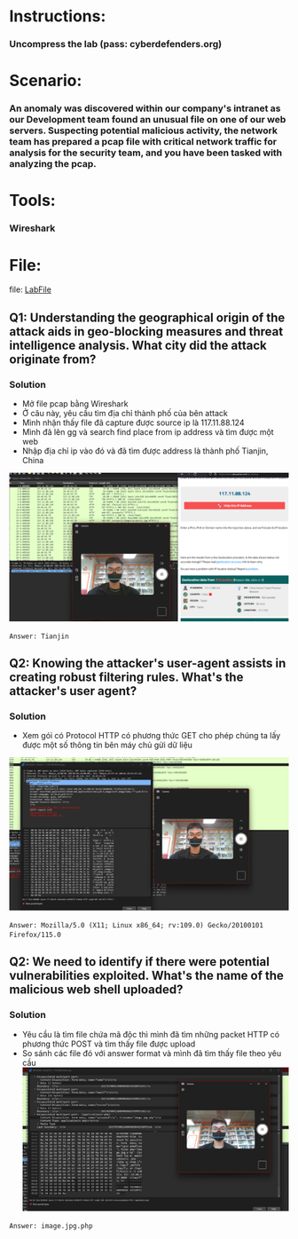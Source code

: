 # Instructions:
  ### Uncompress the lab (pass: cyberdefenders.org)

# Scenario:

  ### An anomaly was discovered within our company's intranet as our Development team found an unusual file on one of our web servers. Suspecting potential malicious activity, the network team has prepared a pcap file with critical network traffic for analysis for the security team, and you have been tasked with analyzing the pcap.

# Tools:
  ### Wireshark

# File:
file: [LabFile](LabFiles/c116-WebStrike.pcap)
  
## Q1: Understanding the geographical origin of the attack aids in geo-blocking measures and threat intelligence analysis. What city did the attack originate from?

### Solution
* Mở file pcap bằng Wireshark
* Ở câu này, yêu cầu tìm địa chỉ thành phố của bên attack
* Mình nhận thấy file đã capture được source ip là 117.11.88.124
* Mình đã lên gg và search find place from ip address và tìm được một web
* Nhập địa chỉ ip vào đó và đã tìm được address là thành phố Tianjin, China

![image](Image/Q1.png)

`Answer: Tianjin`

## Q2: Knowing the attacker's user-agent assists in creating robust filtering rules. What's the attacker's user agent?

### Solution
* Xem gói có Protocol HTTP có phương thức GET cho phép chúng ta lấy được một số thông tin bên máy chủ gửi dữ liệu

![image](Image/Q2.png)

`Answer: Mozilla/5.0 (X11; Linux x86_64; rv:109.0) Gecko/20100101 Firefox/115.0`

## Q2: We need to identify if there were potential vulnerabilities exploited. What's the name of the malicious web shell uploaded?
### Solution
* Yêu cầu là tìm file chứa mã độc thì mình đã tìm những packet HTTP có phương thức POST và tìm thấy file được upload
* So sánh các file đó với answer format và mình đã tìm thấy file theo yêu cầu
![image](Image/Q3.png)

`Answer: image.jpg.php`
